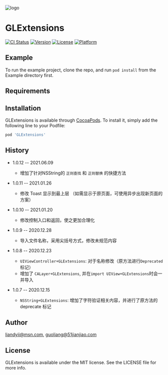 ![logo](https://github.com/GL9700/gl9700.github.io/blob/master/GLSLogo_800.png?raw=true)
# GLExtensions

[![CI Status](https://img.shields.io/travis/liandyii@msn.com/GLExtensions.svg?style=flat)](https://travis-ci.org/liandyii@msn.com/GLExtensions)
[![Version](https://img.shields.io/cocoapods/v/GLExtensions.svg?style=flat)](https://cocoapods.org/pods/GLExtensions)
[![License](https://img.shields.io/cocoapods/l/GLExtensions.svg?style=flat)](https://cocoapods.org/pods/GLExtensions)
[![Platform](https://img.shields.io/cocoapods/p/GLExtensions.svg?style=flat)](https://cocoapods.org/pods/GLExtensions)

## Example

To run the example project, clone the repo, and run `pod install` from the Example directory first.

## Requirements

## Installation

GLExtensions is available through [CocoaPods](https://cocoapods.org). To install
it, simply add the following line to your Podfile:

```ruby
pod 'GLExtensions'
```
## History
* 1.0.12 -- 2021.06.09
    * 增加了针对NSString的 `正则查找` 和 `正则替换` 的快捷方法
* 1.0.11 -- 2021.01.26
    * 修改 Toast 显示到最上层 （如需显示于原页面，可使用异步出现新页面的方案）
* 1.0.10 -- 2021.01.20
    * 修改控制入口和返回，使之更加合理化
* 1.0.9 -- 2020.12.28
    * 导入文件名称，采用尖括号方式，修改未规范内容
* 1.0.8 -- 2020.12.23
    * `UIViewController+GLExtensions`: 对于名称修改（原方法进行`Deprecated`标记） 
    * 增加了 `CALayer+GLExtensions`, 并在`import UIView+GLExtensions`时会一并导入

* 1.0.7 -- 2020.12.15
    * `NSString+GLExtensions`: 增加了字符验证相关内容，并进行了原方法的 deprecate 标记
    
## Author

liandyii@msn.com, guoliang@51jianjiao.com

## License

GLExtensions is available under the MIT license. See the LICENSE file for more info.
